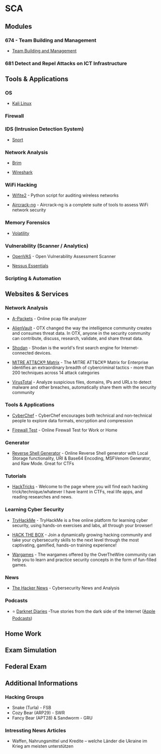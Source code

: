 # SCA

## Modules


### 674 - Team Building and Management


* [Team Building and Management](674%20-%20Team%20Building%20and%20Management//674%20-%20Team%20Building%20and%20Management.md)


### 681 Detect and Repel Attacks on ICT Infrastructure




## Tools & Applications


### OS
* [Kali Linux](Tools/Kali%20Linux/Kali%20Linux.md)


### Firewall



### IDS (Intrusion Detection System)


* [Snort](Tools/Snort/Snort.md) 


### Network Analysis
* [Brim](Tools/Brim/Brim.md)

* [Wireshark](Tools/Wireshark/Wireshark.md)

### WiFi Hacking



* [Wifite2](Tools/Wifite2/Wifite2.md) - Python script for auditing wireless networks

* [Aircrack-ng](Tools/Aircrack-ng/Aircrack-ng.md) - Aircrack-ng is a complete suite of tools to assess WiFi network security

### Memory Forensics

* [Volatility](Tools/Volatility/Volatility.md)

### Vulnerability (Scanner / Analytics)


* [OpenVAS](Tools/OpenVAS/OpenVAS.md) - Open Vulnerability Assessment Scanner

* [Nessus Essentials](Tools/Nessus%20Essentials/Nessus%20Essentials.md)



### Scripting & Automation

## Websites & Services


### Network Analysis

* [A-Packets](https://apackets.com) - Online pcap file analyzer

* [AlienVault](https://otx.alienvault.com) - OTX changed the way the intelligence community creates and consumes threat data. In OTX, anyone in the security community can contribute, discuss, research, validate, and share threat data. 

* [Shodan](https://www.shodan.io) - Shodan is the world's first search engine for Internet-connected devices.

* [MITRE ATT&CK® Matrix](https://attack.mitre.org/matrices/enterprise/) - The MITRE ATT&CK® Matrix for Enterprise identifies an extraordinary breadth of cybercriminal tactics - more than 200 techniques across 14 attack categories

* [VirusTotal](https://www.virustotal.com/) - Analyze suspicious files, domains, IPs and URLs to detect malware and other breaches, automatically share them with the security community

### Tools & Applications

* [CyberChef](https://gchq.github.io/CyberChef/) - CyberChef encourages both technical and non-technical people to explore data formats, encryption and compression

* [Firewall Test](https://hackertarget.com/firewall-test/) - Online Firewall Test for Work or Home

### Generator

* [Reverse Shell Generator](https://www.revshells.com) - Online Reverse Shell generator with Local Storage functionality, URI & Base64 Encoding, MSFVenom Generator, and Raw Mode. Great for CTFs

### Tutorials

* [HackTricks](https://book.hacktricks.xyz) - Welcome to the page where you will find each hacking trick/technique/whatever I have learnt in CTFs, real life apps, and reading researches and news.

### Learning Cyber Security

* [TryHackMe](https://tryhackme.com) - TryHackMe is a free online platform for learning cyber security, using hands-on exercises and labs, all through your browser!

* [HACK THE BOX](https://www.hackthebox.com) - Join a dynamically growing hacking community and take your cybersecurity skills to the next level through the most captivating, gamified, hands-on training experience!

* [Wargames](https://overthewire.org/wargames/) - The wargames offered by the OverTheWire community can help you to learn and practice security concepts in the form of fun-filled games.

### News

*  [The Hacker News](https://thehackernews.com) -  Cybersecurity News and Analysis

### Podcasts

*  ⭐️ [Darknet Diaries](https://darknetdiaries.com) -True stories from the dark side of the Internet ([Apple Podcasts](https://podcasts.apple.com/ch/podcast/darknet-diaries/id1296350485))






## Home Work



## Exam Simulation


## Federal Exam


## Additional Informations

### Hacking Groups

* Snake (Turla) - FSB
* Cozy Bear (ARP29) - SWR
* Fancy Bear (APT28) & Sandworm - GRU

### Intressting News Articles
* Waffen, Nahrungsmittel und Kredite – welche Länder die Ukraine im Krieg am meisten unterstützen